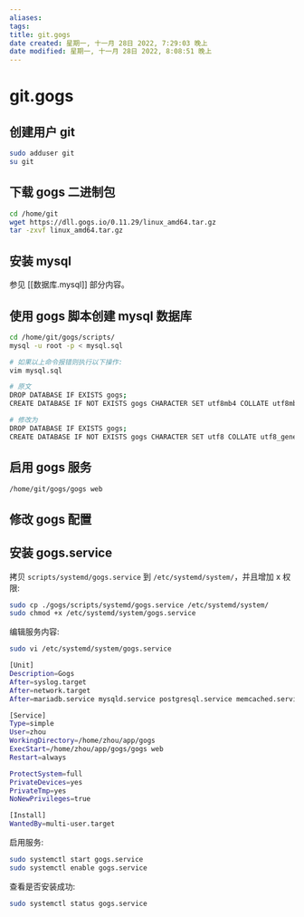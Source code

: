 ```yaml
---
aliases: 
tags: 
title: git.gogs
date created: 星期一, 十一月 28日 2022, 7:29:03 晚上
date modified: 星期一, 十一月 28日 2022, 8:08:51 晚上
---
```


# git.gogs

## 创建用户 git

```bash
sudo adduser git
su git
```

## 下载 gogs 二进制包

```bash
cd /home/git
wget https://dll.gogs.io/0.11.29/linux_amd64.tar.gz
tar -zxvf linux_amd64.tar.gz
```

## 安装 mysql

参见 [[数据库.mysql]] 部分内容。

## 使用 gogs 脚本创建 mysql 数据库

```bash
cd /home/git/gogs/scripts/
mysql -u root -p < mysql.sql

# 如果以上命令报错则执行以下操作:
vim mysql.sql

# 原文
DROP DATABASE IF EXISTS gogs;
CREATE DATABASE IF NOT EXISTS gogs CHARACTER SET utf8mb4 COLLATE utf8mb4_general_ci;

# 修改为
DROP DATABASE IF EXISTS gogs;
CREATE DATABASE IF NOT EXISTS gogs CHARACTER SET utf8 COLLATE utf8_general_ci;
```

## 启用 gogs 服务

```bash
/home/git/gogs/gogs web
```

## 修改 gogs 配置

## 安装 gogs.service

拷贝 `scripts/systemd/gogs.service` 到 `/etc/systemd/system/`，并且增加 x 权限:

```bash
sudo cp ./gogs/scripts/systemd/gogs.service /etc/systemd/system/
sudo chmod +x /etc/systemd/system/gogs.service
```

编辑服务内容:

```bash
sudo vi /etc/systemd/system/gogs.service

[Unit]
Description=Gogs
After=syslog.target
After=network.target
After=mariadb.service mysqld.service postgresql.service memcached.service redis.service

[Service]
Type=simple
User=zhou
WorkingDirectory=/home/zhou/app/gogs
ExecStart=/home/zhou/app/gogs/gogs web
Restart=always

ProtectSystem=full
PrivateDevices=yes
PrivateTmp=yes
NoNewPrivileges=true

[Install]
WantedBy=multi-user.target
```

启用服务:

```bash
sudo systemctl start gogs.service
sudo systemctl enable gogs.service
```

查看是否安装成功:

```bash
sudo systemctl status gogs.service
```
